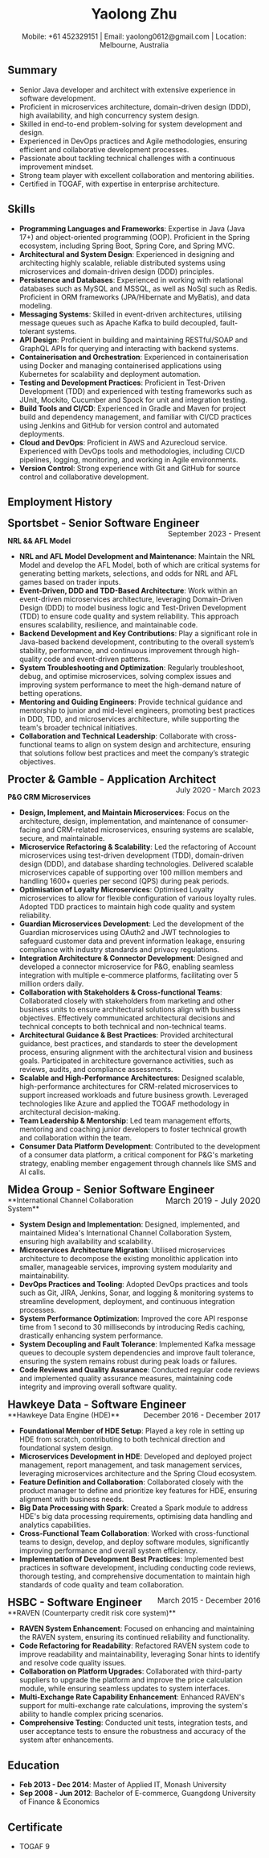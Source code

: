 <div style="text-align: center;">
  <h1>Yaolong Zhu</h1>
  Mobile: +61 452329151 | Email: yaolong0612@gmail.com | Location: Melbourne, Australia
</div>

## Summary
- Senior Java developer and architect with extensive experience in software development.
- Proficient in microservices architecture, domain-driven design (DDD), high availability, and high concurrency system design.
- Skilled in end-to-end problem-solving for system development and design.
- Experienced in DevOps practices and Agile methodologies, ensuring efficient and collaborative development processes.
- Passionate about tackling technical challenges with a continuous improvement mindset.
- Strong team player with excellent collaboration and mentoring abilities.
- Certified in TOGAF, with expertise in enterprise architecture.

## Skills
- **Programming Languages and Frameworks**: Expertise in Java (Java 17+) and object-oriented programming (OOP). Proficient in the Spring ecosystem, including Spring Boot, Spring Core, and Spring MVC.
- **Architectural and System Design**: Experienced in designing and architecting highly scalable, reliable distributed systems using microservices and domain-driven design (DDD) principles.
- **Persistence and Databases**:  Experienced in working with relational databases such as MySQL and MSSQL, as well as NoSql such as Redis. Proficient in ORM frameworks (JPA/Hibernate and MyBatis), and data modeling.
- **Messaging Systems**: Skilled in event-driven architectures, utilising message queues such as Apache Kafka to build decoupled, fault-tolerant systems.
- **API Design**: Proficient in building and maintaining RESTful/SOAP and GraphQL APIs for querying and interacting with backend systems.
- **Containerisation and Orchestration**: Experienced in containerisation using Docker and managing containerised applications using Kubernetes for scalability and deployment automation.
- **Testing and Development Practices**: Proficient in Test-Driven Development (TDD) and experienced with testing frameworks such as JUnit, Mockito, Cucumber and Spock for unit and integration testing.
- **Build Tools and CI/CD**: Experienced in Gradle and Maven for project build and dependency management, and familiar with CI/CD practices using Jenkins and GitHub for version control and automated deployments.
- **Cloud and DevOps**: Proficient in AWS and Azurecloud service. Experienced with DevOps tools and methodologies, including CI/CD pipelines, logging, monitoring, and working in Agile environments.
- **Version Control**: Strong experience with Git and GitHub for source control and collaborative development.

## Employment History

<div style="font-size: 1.5em;">
  <strong>Sportsbet - Senior Software Engineer</strong>
  <span style="font-size: 0.7em; float:right;">September 2023 - Present</span>
</div>


**NRL && AFL Model**

- **NRL and AFL Model Development and Maintenance**: Maintain the NRL Model and develop the AFL Model, both of which are critical systems for generating betting markets, selections, and odds for NRL and AFL games based on trader inputs.
- **Event-Driven, DDD and TDD-Based Architecture**: Work within an event-driven microservices architecture, leveraging Domain-Driven Design (DDD) to model business logic and Test-Driven Development (TDD) to ensure code quality and system reliability. This approach ensures scalability, resilience, and maintainable code.
- **Backend Development and Key Contributions**: Play a significant role in Java-based backend development, contributing to the overall system’s stability, performance, and continuous improvement through high-quality code and event-driven patterns.
- **System Troubleshooting and Optimization**: Regularly troubleshoot, debug, and optimise microservices, solving complex issues and improving system performance to meet the high-demand nature of betting operations.
- **Mentoring and Guiding Engineers**: Provide technical guidance and mentorship to junior and mid-level engineers, promoting best practices in DDD, TDD, and microservices architecture, while supporting the team's broader technical initiatives.
- **Collaboration and Technical Leadership**: Collaborate with cross-functional teams to align on system design and architecture, ensuring that solutions follow best practices and meet the company’s strategic objectives.


<div style="font-size: 1.5em;">
  <strong>Procter & Gamble - Application Architect</strong>
  <span style="font-size: 0.7em; float:right;">July 2020 - March 2023</span>
</div>

**P&G CRM Microservices**

- **Design, Implement, and Maintain Microservices**: Focus on the architecture, design, implementation, and maintenance of consumer-facing and CRM-related microservices, ensuring systems are scalable, secure, and maintainable.
- **Microservice Refactoring & Scalability**: Led the refactoring of Account microservices using test-driven development (TDD), domain-driven design (DDD), and database sharding technologies. Delivered scalable microservices capable of supporting over 100 million members and handling 1600+ queries per second (QPS) during peak periods.
- **Optimisation of Loyalty Microservices**: Optimised Loyalty microservices to allow for flexible configuration of various loyalty rules. Adopted TDD practices to maintain high code quality and system reliability.
- **Guardian Microservices Development**: Led the development of the Guardian microservices using OAuth2 and JWT technologies to safeguard customer data and prevent information leakage, ensuring compliance with industry standards and privacy regulations.
- **Integration Architecture & Connector Development**: Designed and developed a connector microservice for P&G, enabling seamless integration with multiple e-commerce platforms, facilitating over 5 million orders daily.
- **Collaboration with Stakeholders & Cross-functional Teams**: Collaborated closely with stakeholders from marketing and other business units to ensure architectural solutions align with business objectives. Effectively communicated architectural decisions and technical concepts to both technical and non-technical teams.
- **Architectural Guidance & Best Practices**: Provided architectural guidance, best practices, and standards to steer the development process, ensuring alignment with the architectural vision and business goals. Participated in architecture governance activities, such as reviews, audits, and compliance assessments.
- **Scalable and High-Performance Architectures**: Designed scalable, high-performance architectures for CRM-related microservices to support increased workloads and future business growth. Leveraged technologies like Azure and applied the TOGAF methodology in architectural decision-making.
- **Team Leadership & Mentorship**: Led team management efforts, mentoring and coaching junior developers to foster technical growth and collaboration within the team.
- **Consumer Data Platform Development**: Contributed to the development of a consumer data platform, a critical component for P&G's marketing strategy, enabling member engagement through channels like SMS and AI calls.

<div style="font-size: 1.5em;">
  <strong>Midea Group - Senior Software Engineer</strong>
  <span style="font-size: 0.8em; float:right;">March 2019 - July 2020</span>
</div>
**International Channel Collaboration System**

- **System Design and Implementation**: Designed, implemented, and maintained Midea's International Channel Collaboration System, ensuring high availability and scalability.
- **Microservices Architecture Migration**: Utilised microservices architecture to decompose the existing monolithic application into smaller, manageable services, improving system modularity and maintainability.
- **DevOps Practices and Tooling**: Adopted DevOps practices and tools such as Git, JIRA, Jenkins, Sonar, and logging & monitoring systems to streamline development, deployment, and continuous integration processes.
- **System Performance Optimization**: Improved the core API response time from 1 second to 30 milliseconds by introducing Redis caching, drastically enhancing system performance.
- **System Decoupling and Fault Tolerance**: Implemented Kafka message queues to decouple system dependencies and improve fault tolerance, ensuring the system remains robust during peak loads or failures.
- **Code Reviews and Quality Assurance**: Conducted regular code reviews and implemented quality assurance measures, maintaining code integrity and improving overall software quality.

<div style="font-size: 1.5em;">
  <strong>Hawkeye Data - Software Engineer</strong>
  <span style="font-size: 0.7em; float:right;">December 2016 - December 2017</span>
</div>
**Hawkeye Data Engine (HDE)**

- **Foundational Member of HDE Setup**: Played a key role in setting up HDE from scratch, contributing to both technical direction and foundational system design.
- **Microservices Development in HDE**: Developed and deployed project management, report management, and task management services, leveraging microservices architecture and the Spring Cloud ecosystem.
- **Feature Definition and Collaboration**: Collaborated closely with the product manager to define and prioritize key features for HDE, ensuring alignment with business needs.
- **Big Data Processing with Spark**: Created a Spark module to address HDE's big data processing requirements, optimising data handling and analytics capabilities.
- **Cross-Functional Team Collaboration**: Worked with cross-functional teams to design, develop, and deploy software modules, significantly improving performance and overall system efficiency.
- **Implementation of Development Best Practices**: Implemented best practices in software development, including conducting code reviews, thorough testing, and comprehensive documentation to maintain high standards of code quality and team collaboration.

<div style="font-size: 1.5em;">
  <strong>HSBC - Software Engineer</strong>
  <span style="font-size: 0.7em; float:right;">March 2015 - December 2016</span>
</div>
**RAVEN (Counterparty credit risk core system)**

- **RAVEN System Enhancement**: Focused on enhancing and maintaining the RAVEN system, ensuring its continued reliability and functionality.
- **Code Refactoring for Readability**: Refactored RAVEN system code to improve readability and maintainability, leveraging Sonar hints to identify and resolve code quality issues.
- **Collaboration on Platform Upgrades**: Collaborated with third-party suppliers to upgrade the platform and improve the price calculation module, while ensuring seamless updates to system interfaces.
- **Multi-Exchange Rate Capability Enhancement**: Enhanced RAVEN's support for multi-exchange rate calculations, improving the system's ability to handle complex pricing scenarios.
- **Comprehensive Testing**: Conducted unit tests, integration tests, and user acceptance tests to ensure the robustness and accuracy of the system after enhancements.

## Education
- **Feb 2013 - Dec 2014**: Master of Applied IT, Monash University
- **Sep 2008 - Jun 2012**: Bachelor of E-commerce, Guangdong University of Finance & Economics

## Certificate
- TOGAF 9